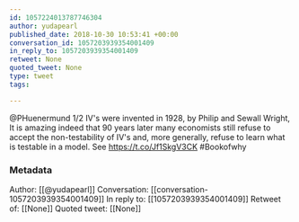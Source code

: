 ```yaml
---
id: 1057224013787746304
author: yudapearl
published_date: 2018-10-30 10:53:41 +00:00
conversation_id: 1057203939354001409
in_reply_to: 1057203939354001409
retweet: None
quoted_tweet: None
type: tweet
tags:

---
```


@PHuenermund 1/2
IV's were invented in 1928, by Philip and Sewall Wright,
It is amazing indeed that 90 years later many economists still
refuse to accept the non-testability of IV's and, more generally, refuse to learn what is testable in a model. See https://t.co/Jf1SkgV3CK #Bookofwhy

### Metadata

Author: [[@yudapearl]]
Conversation: [[conversation-1057203939354001409]]
In reply to: [[1057203939354001409]]
Retweet of: [[None]]
Quoted tweet: [[None]]
